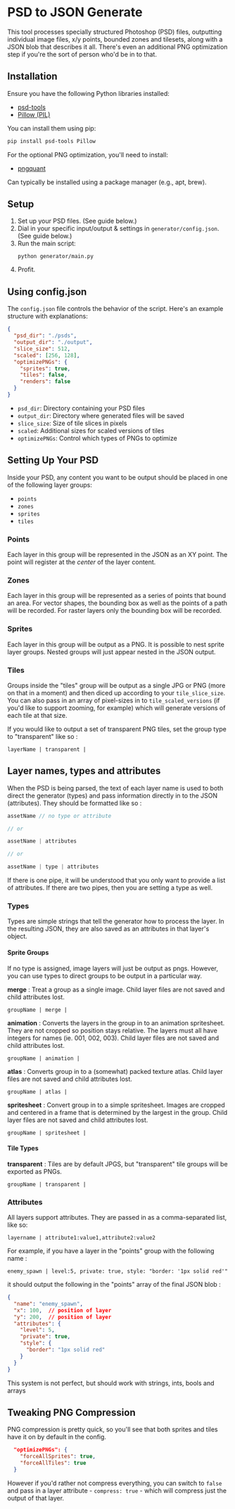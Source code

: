# PSD to JSON Generate

This tool processes specially structured Photoshop (PSD) files, outputting individual image files, x/y points, bounded zones and tilesets, along with a JSON blob that describes it all. There's even an additional PNG optimization step if you're the sort of person who'd be in to that. 

## Installation

Ensure you have the following Python libraries installed:

- [psd-tools](https://github.com/psd-tools/psd-tools)
- [Pillow (PIL)](https://pillow.readthedocs.io/en/stable/)

You can install them using pip:

```bash
pip install psd-tools Pillow
```

For the optional PNG optimization, you'll need to install:

- [pngquant](https://pngquant.org) 

Can typically be installed using a package manager (e.g., apt, brew).

## Setup

1. Set up your PSD files. (See guide below.)
2. Dial in your specific input/output & settings in `generator/config.json`. (See guide below.)
3. Run the main script:
   ```
   python generator/main.py
   ```
4. Profit.


## Using config.json

The `config.json` file controls the behavior of the script. Here's an example structure with explanations:

```json
{
  "psd_dir": "./psds",
  "output_dir": "./output",
  "slice_size": 512,
  "scaled": [256, 128],
  "optimizePNGs": {
    "sprites": true,
    "tiles": false,
    "renders": false
  }
}
```

- `psd_dir`: Directory containing your PSD files
- `output_dir`: Directory where generated files will be saved
- `slice_size`: Size of tile slices in pixels
- `scaled`: Additional sizes for scaled versions of tiles
- `optimizePNGs`: Control which types of PNGs to optimize

## Setting Up Your PSD

Inside your PSD, any content you want to be output should be placed in one of the following layer groups: 

- `points`
- `zones`
- `sprites`
- `tiles`

### Points
Each layer in this group will be represented in the JSON as an XY point. The point will register at the _center_ of the layer content.

### Zones
Each layer in this group will be represented as a series of points that bound an area. For vector shapes, the bounding box as well as the points of a path will be recorded. For raster layers only the bounding box will be recorded.

### Sprites
Each layer in this group will be output as a PNG. It is possible to nest sprite layer groups. Nested groups will just appear nested in the JSON output.

### Tiles
Groups inside the "tiles" group will be output as a single JPG or PNG (more on that in a moment) and then diced up according to your `tile_slice_size`.  You can also pass in an array of pixel-sizes in to `tile_scaled_versions` (if you'd like to support zooming, for example) which will generate versions of each tile at that size.

If you would like to output a set of transparent PNG tiles, set the group type to  "transparent" like so :

```
layerName | transparent | 
```

## Layer names, types and attributes

When the PSD is being parsed, the text of each layer name is used to both direct the generator (types) and pass information directly in to the JSON (attributes).  They should be formatted like so : 

```js
assetName // no type or attribute

// or

assetName | attributes

// or

assetName | type | attributes
```

If there is one pipe, it will be understood that you only want to provide a list of attributes.  If there are two pipes, then you are setting a type as well. 

### Types 
Types are simple strings that tell the generator how to process the layer. In the resulting JSON, they are also saved as an attributes in that layer's object. 

#### Sprite Groups

If no type is assigned, image layers will just be output as pngs. However, you can use types to direct groups to be output in a particular way.

**merge** : Treat a group as a single image. Child layer files are not saved and child attributes lost. 

`groupName | merge |`

**animation** : Converts the layers in the group in to an animation spritesheet. They are not cropped so position stays relative. The layers must all have integers for names (ie. 001, 002, 003).  Child layer files are not saved and child attributes lost. 

`groupName | animation |`

**atlas** : Converts group in to a (somewhat) packed texture atlas.  Child layer files are not saved and child attributes lost. 

`groupName | atlas |`


**spritesheet** : Convert group in to a simple spritesheet. Images are cropped and centered in a frame that is determined by the largest in the group. Child layer files are not saved and child attributes lost. 

`groupName | spritesheet |`




#### Tile Types

**transparent** : Tiles are by default JPGS, but "transparent" tile groups will be exported as PNGs. 

`groupName | transparent |`


### Attributes 
All layers support attributes. They are passed in as a comma-separated list, like so:

```
layername | attribute1:value1,attribute2:value2
```

For example, if you have a layer in the "points" group with the following name :

```
enemy_spawn | level:5, private: true, style: "border: '1px solid red'"
```

it should output the following in the "points" array of the final JSON blob :

```json
{
  "name": "enemy_spawn",
  "x": 100,  // position of layer
  "y": 200,  // position of layer
  "attributes": {
    "level": 5,
    "private": true,
    "style": {
      "border": "1px solid red"
    }
  }
}
```

This system is not perfect, but should work with strings, ints, bools and arrays

## Tweaking PNG Compression

PNG compression is pretty quick, so you'll see that both sprites and tiles have it on by default in the config.

```json
  "optimizePNGs": {
    "forceAllSprites": true,
    "forceAllTiles": true
  }
```

However if you'd rather not compress everything, you can switch to `false` and pass in a layer attribute - `compress: true` - which will compress just the output of that layer. 